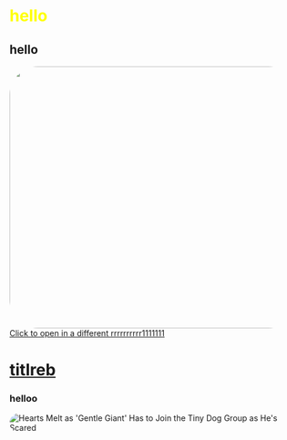 
  <style>
img {

border-radius: 50px 50px 50px 50px;
}

h1 {

color: yellow;

}
    
  </style>
  <h1>hello</h1>
  <h2>hello</h2>
  <img src="https://github.com/zephyrBlogerOfficial/site-official/assets/138673777/224dbfca-3cd7-40b5-9f8c-c42b87cf08b6" height="460" width="1200"/>

<a href="hello.md" title="_blank">
        Click to open in a different rrrrrrrrrr1111111
    </a>
  
# [titlreb](hello.md)
<h3>helloo</h3>
<img src="https://d.newsweek.com/en/full/2253697/mastiff-looking-sad-while-lying-down.jpg?w=1600&amp;h=1600&amp;q=88&amp;f=1d1cabcd7825b67df9b2538f7882d62e" alt="Hearts Melt as &#39;Gentle Giant&#39; Has to Join the Tiny Dog Group as He&#39;s Scared"/>
